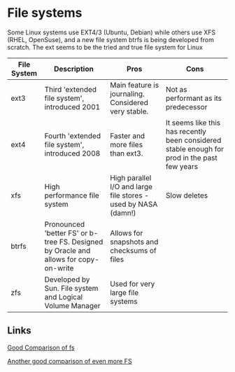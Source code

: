 # File systems

Some Linux systems use EXT4/3 (Ubuntu, Debian) while others use XFS (RHEL, OpenSuse), and a new file system btrfs is being developed from scratch. The ext seems to be the tried and true file system for Linux

| File System | Description | Pros | Cons |
| ----------- | ----------- | ---- | ---- |
| ext3 | Third 'extended file system', introduced 2001 | Main feature is journaling. Considered very stable.  | Not as performant as its predecessor |
| ext4 | Fourth 'extended file system', introduced 2008 | Faster and more files than ext3. | It seems like this has recently been considered stable enough for prod in the past few years |
| xfs | High performance file system | High parallel I/O and large file stores - used by NASA (damn!) | Slow deletes |
| btrfs | Pronounced 'better FS' or b-tree FS. Designed by Oracle and allows for copy-on-write | Allows for snapshots and checksums of files | |
| zfs | Developed by Sun. File system and Logical Volume Manager | Used for very large file systems | |

## Links

[Good Comparison of fs](https://www.unixmen.com/review-ext4-vs-btrfs-vs-xfs/)

[Another good comparison of even more FS](https://www.serverfocus.org/reiserfs-vs-ext4-vs-xfs-vs-zfs-vs-btrfs)
